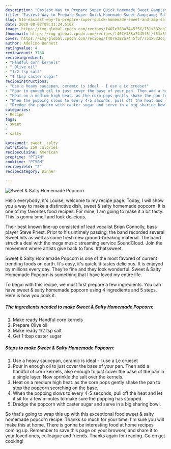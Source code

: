 ```yaml
---
description: "Easiest Way to Prepare Super Quick Homemade Sweet &amp;amp; Salty Homemade Popcorn"
title: "Easiest Way to Prepare Super Quick Homemade Sweet &amp;amp; Salty Homemade Popcorn"
slug: 516-easiest-way-to-prepare-super-quick-homemade-sweet-and-amp-salty-homemade-popcorn
date: 2020-08-02T09:31:24.510Z
image: https://img-global.cpcdn.com/recipes/f407e388a7445f5f/751x532cq70/sweet-salty-homemade-popcorn-recipe-main-photo.jpg
thumbnail: https://img-global.cpcdn.com/recipes/f407e388a7445f5f/751x532cq70/sweet-salty-homemade-popcorn-recipe-main-photo.jpg
cover: https://img-global.cpcdn.com/recipes/f407e388a7445f5f/751x532cq70/sweet-salty-homemade-popcorn-recipe-main-photo.jpg
author: Adeline Bennett
ratingvalue: 4
reviewcount: 3780
recipeingredient:
- "Handful corn kernels"
- " Olive oil"
- "1/2 tsp salt"
- "1 tbsp caster sugar"
recipeinstructions:
- "Use a heavy saucepan, ceramic is ideal - I use a Le crueset"
- "Pour in enough oil to just cover the base of your pan. Then add a handful of corn kernels, also enough to just cover the base of the pan in a single layer. Now sprinkle the salt over the kernels."
- "Heat on a medium high heat. as the corn pops gently shake the pan to stop the popcorn scorching on the base."
- "When the popping slows to every 4-5 seconds, pull off the heat and let it sit for a few minutes to make sure the popping has stopped."
- "Dredge the popcorn with caster sugar and serve in a big sharing bowl."
categories:
- Recipe
tags:
- sweet
- 
- salty

katakunci: sweet  salty 
nutrition: 259 calories
recipecuisine: American
preptime: "PT17M"
cooktime: "PT58M"
recipeyield: "2"
recipecategory: Dinner

---
```



![Sweet &amp; Salty Homemade Popcorn](https://img-global.cpcdn.com/recipes/f407e388a7445f5f/751x532cq70/sweet-salty-homemade-popcorn-recipe-main-photo.jpg)

Hello everybody, it's Louise, welcome to my recipe page. Today, I will show you a way to make a distinctive dish, sweet &amp; salty homemade popcorn. It is one of my favorites food recipes. For mine, I am going to make it a bit tasty. This is gonna smell and look delicious.

Their best known line-up consisted of lead vocalist Brian Connolly, bass player Steve Priest. Prior to his untimely passing, the band recorded several Sweet hits as well as some fresh new ground-breaking material. The band struck a deal with the mega music streaming service SoundCloud. Join the movement where artists give back to fans. #thatssweet.

Sweet &amp; Salty Homemade Popcorn is one of the most favored of current trending foods on earth. It's easy, it's quick, it tastes delicious. It is enjoyed by millions every day. They're fine and they look wonderful. Sweet &amp; Salty Homemade Popcorn is something that I have loved my entire life.


To begin with this recipe, we must first prepare a few ingredients. You can have sweet &amp; salty homemade popcorn using 4 ingredients and 5 steps. Here is how you cook it.

<!--inarticleads1-->

##### The ingredients needed to make Sweet &amp; Salty Homemade Popcorn:

1. Make ready Handful corn kernels
1. Prepare  Olive oil
1. Make ready 1/2 tsp salt
1. Get 1 tbsp caster sugar




<!--inarticleads2-->

##### Steps to make Sweet &amp; Salty Homemade Popcorn:

1. Use a heavy saucepan, ceramic is ideal - I use a Le crueset
1. Pour in enough oil to just cover the base of your pan. Then add a handful of corn kernels, also enough to just cover the base of the pan in a single layer. Now sprinkle the salt over the kernels.
1. Heat on a medium high heat. as the corn pops gently shake the pan to stop the popcorn scorching on the base.
1. When the popping slows to every 4-5 seconds, pull off the heat and let it sit for a few minutes to make sure the popping has stopped.
1. Dredge the popcorn with caster sugar and serve in a big sharing bowl.




So that's going to wrap this up with this exceptional food sweet &amp; salty homemade popcorn recipe. Thanks so much for your time. I'm sure you will make this at home. There is gonna be interesting food at home recipes coming up. Remember to save this page on your browser, and share it to your loved ones, colleague and friends. Thanks again for reading. Go on get cooking!
